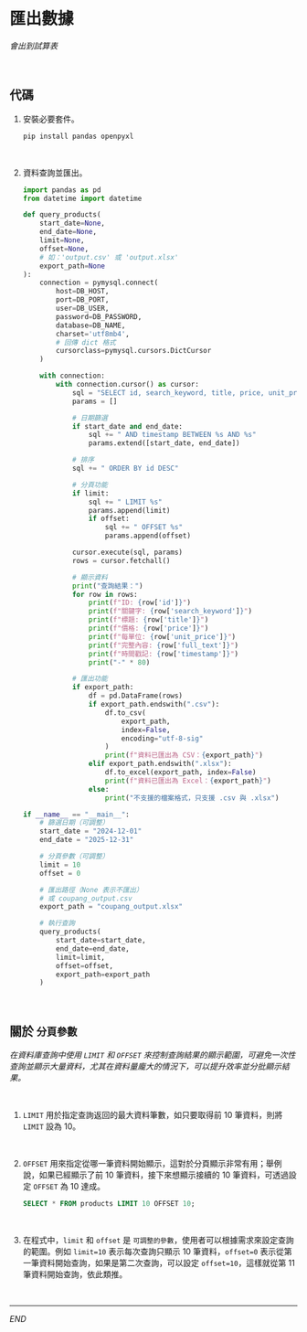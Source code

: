 # 匯出數據

_會出到試算表_

<br>

## 代碼

1. 安裝必要套件。

    ```bash
    pip install pandas openpyxl
    ```

<br>

2. 資料查詢並匯出。

    ```python
    import pandas as pd
    from datetime import datetime

    def query_products(
        start_date=None, 
        end_date=None, 
        limit=None, 
        offset=None,
        # 如：'output.csv' 或 'output.xlsx'
        export_path=None
    ):
        connection = pymysql.connect(
            host=DB_HOST,
            port=DB_PORT,
            user=DB_USER,
            password=DB_PASSWORD,
            database=DB_NAME,
            charset='utf8mb4',
            # 回傳 dict 格式
            cursorclass=pymysql.cursors.DictCursor
        )

        with connection:
            with connection.cursor() as cursor:
                sql = "SELECT id, search_keyword, title, price, unit_price, full_text, timestamp FROM coupang_products WHERE 1=1"
                params = []

                # 日期篩選
                if start_date and end_date:
                    sql += " AND timestamp BETWEEN %s AND %s"
                    params.extend([start_date, end_date])

                # 排序
                sql += " ORDER BY id DESC"

                # 分頁功能
                if limit:
                    sql += " LIMIT %s"
                    params.append(limit)
                    if offset:
                        sql += " OFFSET %s"
                        params.append(offset)

                cursor.execute(sql, params)
                rows = cursor.fetchall()

                # 顯示資料
                print("查詢結果：")
                for row in rows:
                    print(f"ID: {row['id']}")
                    print(f"關鍵字: {row['search_keyword']}")
                    print(f"標題: {row['title']}")
                    print(f"價格: {row['price']}")
                    print(f"每單位: {row['unit_price']}")
                    print(f"完整內容: {row['full_text']}")
                    print(f"時間戳記: {row['timestamp']}")
                    print("-" * 80)

                # 匯出功能
                if export_path:
                    df = pd.DataFrame(rows)
                    if export_path.endswith(".csv"):
                        df.to_csv(
                            export_path,
                            index=False,
                            encoding="utf-8-sig"
                        )
                        print(f"資料已匯出為 CSV：{export_path}")
                    elif export_path.endswith(".xlsx"):
                        df.to_excel(export_path, index=False)
                        print(f"資料已匯出為 Excel：{export_path}")
                    else:
                        print("不支援的檔案格式，只支援 .csv 與 .xlsx")

    if __name__ == "__main__":
        # 篩選日期（可調整）
        start_date = "2024-12-01"
        end_date = "2025-12-31"

        # 分頁參數（可調整）
        limit = 10
        offset = 0

        # 匯出路徑（None 表示不匯出）
        # 或 coupang_output.csv
        export_path = "coupang_output.xlsx"

        # 執行查詢
        query_products(
            start_date=start_date,
            end_date=end_date,
            limit=limit,
            offset=offset,
            export_path=export_path
        )
    ```

<br>

## 關於 `分頁參數`

_在資料庫查詢中使用 `LIMIT` 和 `OFFSET` 來控制查詢結果的顯示範圍，可避免一次性查詢並顯示大量資料，尤其在資料量龐大的情況下，可以提升效率並分批顯示結果。_

<br>

1. `LIMIT` 用於指定查詢返回的最大資料筆數，如只要取得前 10 筆資料，則將 `LIMIT` 設為 10。

<br>

2. `OFFSET` 用來指定從哪一筆資料開始顯示，這對於分頁顯示非常有用；舉例說，如果已經顯示了前 10 筆資料，接下來想顯示接續的 10 筆資料，可透過設定 `OFFSET` 為 10 達成。

    ```sql
    SELECT * FROM products LIMIT 10 OFFSET 10;
    ```

<br>

3. 在程式中，`limit` 和 `offset` 是 `可調整的參數`，使用者可以根據需求來設定查詢的範圍。例如 `limit=10` 表示每次查詢只顯示 10 筆資料，`offset=0` 表示從第一筆資料開始查詢，如果是第二次查詢，可以設定 `offset=10`，這樣就從第 11 筆資料開始查詢，依此類推。

<br>

___

_END_
